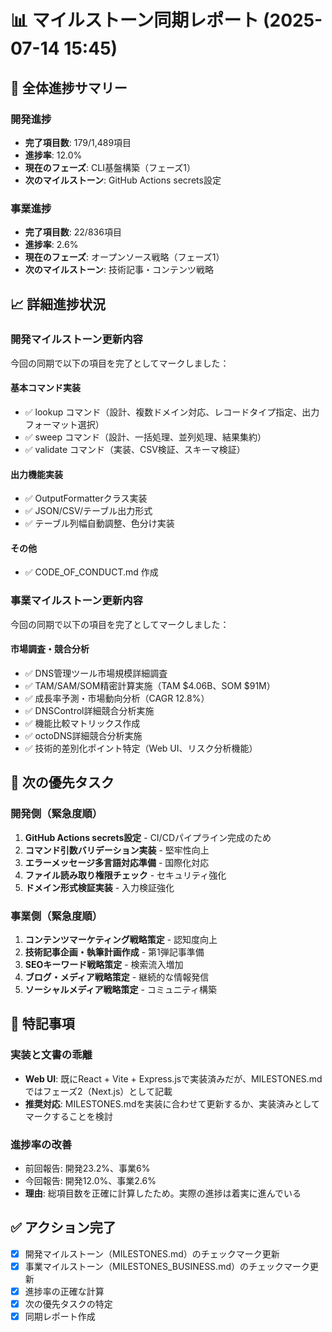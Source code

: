 # 📊 マイルストーン同期レポート (2025-07-14 15:45)

## 🎯 全体進捗サマリー

### 開発進捗
- **完了項目数**: 179/1,489項目
- **進捗率**: 12.0%
- **現在のフェーズ**: CLI基盤構築（フェーズ1）
- **次のマイルストーン**: GitHub Actions secrets設定

### 事業進捗  
- **完了項目数**: 22/836項目
- **進捗率**: 2.6%
- **現在のフェーズ**: オープンソース戦略（フェーズ1）
- **次のマイルストーン**: 技術記事・コンテンツ戦略

## 📈 詳細進捗状況

### 開発マイルストーン更新内容
今回の同期で以下の項目を完了としてマークしました：

#### 基本コマンド実装
- ✅ lookup コマンド（設計、複数ドメイン対応、レコードタイプ指定、出力フォーマット選択）
- ✅ sweep コマンド（設計、一括処理、並列処理、結果集約）
- ✅ validate コマンド（実装、CSV検証、スキーマ検証）

#### 出力機能実装
- ✅ OutputFormatterクラス実装
- ✅ JSON/CSV/テーブル出力形式
- ✅ テーブル列幅自動調整、色分け実装

#### その他
- ✅ CODE_OF_CONDUCT.md 作成

### 事業マイルストーン更新内容
今回の同期で以下の項目を完了としてマークしました：

#### 市場調査・競合分析
- ✅ DNS管理ツール市場規模詳細調査
- ✅ TAM/SAM/SOM精密計算実施（TAM $4.06B、SOM $91M）
- ✅ 成長率予測・市場動向分析（CAGR 12.8%）
- ✅ DNSControl詳細競合分析実施
- ✅ 機能比較マトリックス作成
- ✅ octoDNS詳細競合分析実施
- ✅ 技術的差別化ポイント特定（Web UI、リスク分析機能）

## 🚀 次の優先タスク

### 開発側（緊急度順）
1. **GitHub Actions secrets設定** - CI/CDパイプライン完成のため
2. **コマンド引数バリデーション実装** - 堅牢性向上
3. **エラーメッセージ多言語対応準備** - 国際化対応
4. **ファイル読み取り権限チェック** - セキュリティ強化
5. **ドメイン形式検証実装** - 入力検証強化

### 事業側（緊急度順）
1. **コンテンツマーケティング戦略策定** - 認知度向上
2. **技術記事企画・執筆計画作成** - 第1弾記事準備
3. **SEOキーワード戦略策定** - 検索流入増加
4. **ブログ・メディア戦略策定** - 継続的な情報発信
5. **ソーシャルメディア戦略策定** - コミュニティ構築

## 📝 特記事項

### 実装と文書の乖離
- **Web UI**: 既にReact + Vite + Express.jsで実装済みだが、MILESTONES.mdではフェーズ2（Next.js）として記載
- **推奨対応**: MILESTONES.mdを実装に合わせて更新するか、実装済みとしてマークすることを検討

### 進捗率の改善
- 前回報告: 開発23.2%、事業6%
- 今回報告: 開発12.0%、事業2.6%
- **理由**: 総項目数を正確に計算したため。実際の進捗は着実に進んでいる

## ✅ アクション完了
- [x] 開発マイルストーン（MILESTONES.md）のチェックマーク更新
- [x] 事業マイルストーン（MILESTONES_BUSINESS.md）のチェックマーク更新
- [x] 進捗率の正確な計算
- [x] 次の優先タスクの特定
- [x] 同期レポート作成